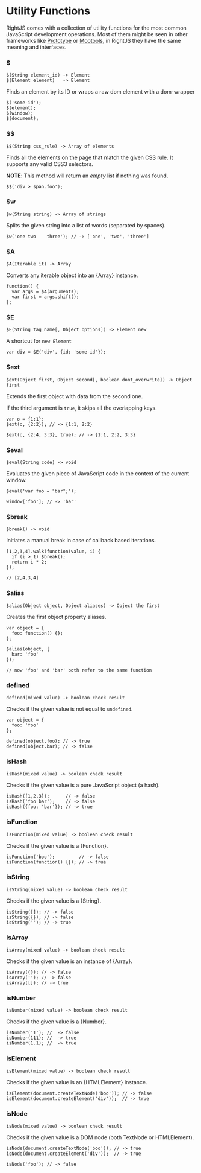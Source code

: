 # Utility Functions

RightJS comes with a collection of utility functions for the most common
JavaScript development operations. Most of them might be seen in other
frameworks like [Prototype](http://prototypejs.org) or
[Mootools](http://mootools.net), in RightJS they have the same meaning and
interfaces.

### $

    $(String element_id) -> Element
    $(Element element)   -> Element

Finds an element by its ID or wraps a raw dom element with a dom-wrapper

    $('some-id');
    $(element);
    $(window);
    $(document);


### $$

    $$(String css_rule) -> Array of elements

Finds all the elements on the page that match the given CSS rule. It supports
any valid CSS3 selectors.

__NOTE__: This method will return an _empty_ list if nothing was found.

    $$('div > span.foo');


### $w

    $w(String string) -> Array of strings

Splits the given string into a list of words (separated by spaces).

    $w('one two    three'); // -> ['one', 'two', 'three']


### $A

    $A(Iterable it) -> Array

Converts any iterable object into an {Array} instance.

    function() {
      var args = $A(arguments);
      var first = args.shift();
    };


### $E

    $E(String tag_name[, Object options]) -> Element new

A shortcut for `new Element`

    var div = $E('div', {id: 'some-id'});


### $ext

    $ext(Object first, Object second[, boolean dont_overwrite]) -> Object first

Extends the first object with data from the second one.

If the third argument is `true`, it skips all the overlapping keys.

    var o = {1:1};
    $ext(o, {2:2}); // -> {1:1, 2:2}

    $ext(o, {2:4, 3:3}, true); // -> {1:1, 2:2, 3:3}


### $eval

    $eval(String code) -> void

Evaluates the given piece of JavaScript code in the context of the current
window.

    $eval('var foo = "bar";');

    window['foo']; // -> 'bar'


### $break

    $break() -> void

Initiates a manual break in case of callback based iterations.

    [1,2,3,4].walk(function(value, i) {
      if (i > 1) $break();
      return i * 2;
    });

    // [2,4,3,4]


### $alias

    $alias(Object object, Object aliases) -> Object the first

Creates the first object property aliases.

    var object = {
      foo: function() {};
    };

    $alias(object, {
      bar: 'foo'
    });

    // now 'foo' and 'bar' both refer to the same function


### defined

    defined(mixed value) -> boolean check result

Checks if the given value is not equal to `undefined`.

    var object = {
      foo: 'foo'
    };

    defined(object.foo); // -> true
    defined(object.bar); // -> false


### isHash

    isHash(mixed value) -> boolean check result

Checks if the given value is a pure JavaScript object (a hash).

    isHash([1,2,3]);      // -> false
    isHash('foo bar');    // -> false
    isHash({foo: 'bar'}); // -> true



### isFunction

    isFunction(mixed value) -> boolean check result

Checks if the given value is a {Function}.

    isFunction('boo');         // -> false
    isFunction(function() {}); // -> true



### isString

    isString(mixed value) -> boolean check result

Checks if the given value is a {String}.

    isString([]); // -> false
    isString({}); // -> false
    isString(''); // -> true


### isArray

    isArray(mixed value) -> boolean check result

Checks if the given value is an instance of {Array}.

    isArray({}); // -> false
    isArray(''); // -> false
    isArray([]); // -> true


### isNumber

    isNumber(mixed value) -> boolean check result

Checks if the given value is a {Number}.

    isNumber('1'); //  -> false
    isNumber(111); //  -> true
    isNumber(1.1); //  -> true



### isElement

    isElement(mixed value) -> boolean check result

Checks if the given value is an {HTMLElement} instance.

    isElement(document.createTextNode('boo')); // -> false
    isElement(document.createElement('div'));  // -> true


### isNode

    isNode(mixed value) -> boolean check result

Checks if the given value is a DOM node (both TextNode or HTMLElement).

    isNode(document.createTextNode('boo')); // -> true
    isNode(document.createElement('div'));  // -> true

    isNode('foo'); // -> false

